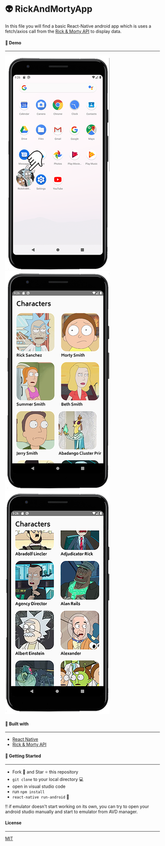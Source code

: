 # 👽 RickAndMortyApp

In this file you will find a basic React-Native android app which is uses a fetch/axios call from the [Rick & Morty API](https://rickandmortyapi.com)  to display data.

#### 🤠 Demo
---

![AppLogo](https://github.com/melisagurdal/RickAndMortyApp/blob/master/readme-png/AppLogo.png)
![MainPage](https://github.com/melisagurdal/RickAndMortyApp/blob/master/readme-png/MainPage.png)
![MainPage2](https://github.com/melisagurdal/RickAndMortyApp/blob/master/readme-png/MainPage2.png)


#### 🔧 Built with 
---

* [React Native](https://reactnative.dev) 
* [Rick & Morty API](https://rickandmortyapi.com) 

#### 🔧 Getting Started 
---

* Fork 🍴 and Star ⭐️ this repository
* ```git clone``` to your local directory 💻
* open in visual studio code
* run ```npm install```
* ```react-native run-android``` 🎉

!! if emulator doesn't start working on its own, you can try to open your android studio manually and start to emulator from AVD manager.

#### License
---
[MIT](https://choosealicense.com/licenses/mit/)


